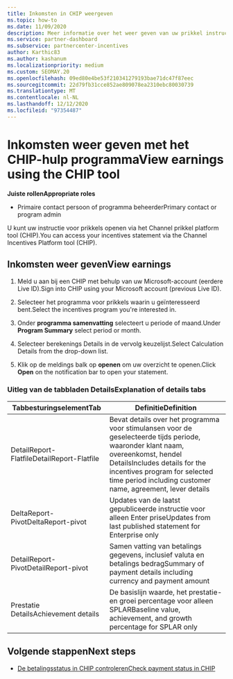 ```yaml
---
title: Inkomsten in CHIP weergeven
ms.topic: how-to
ms.date: 11/09/2020
description: Meer informatie over het weer geven van uw prikkel instructie en inkomsten in het Channel prikkeling platform (CHIP)-hulp programma.
ms.service: partner-dashboard
ms.subservice: partnercenter-incentives
author: Karthic83
ms.author: kashanum
ms.localizationpriority: medium
ms.custom: SEOMAY.20
ms.openlocfilehash: 09ed80e4be53f210341279193bae71dc47f87eec
ms.sourcegitcommit: 22d79fb31cce852ae809078ea2310ebc80030739
ms.translationtype: MT
ms.contentlocale: nl-NL
ms.lasthandoff: 12/12/2020
ms.locfileid: "97354487"
---
```

# <a name="view-earnings-using-the-chip-tool"></a><span data-ttu-id="3715b-103">Inkomsten weer geven met het CHIP-hulp programma</span><span class="sxs-lookup"><span data-stu-id="3715b-103">View earnings using the CHIP tool</span></span>

<span data-ttu-id="3715b-104">**Juiste rollen**</span><span class="sxs-lookup"><span data-stu-id="3715b-104">**Appropriate roles**</span></span>

- <span data-ttu-id="3715b-105">Primaire contact persoon of programma beheerder</span><span class="sxs-lookup"><span data-stu-id="3715b-105">Primary contact or program admin</span></span>

<span data-ttu-id="3715b-106">U kunt uw instructie voor prikkels openen via het Channel prikkel platform tool (CHIP).</span><span class="sxs-lookup"><span data-stu-id="3715b-106">You can access your incentives statement via the Channel Incentives Platform tool (CHIP).</span></span>

## <a name="view-earnings"></a><span data-ttu-id="3715b-107">Inkomsten weer geven</span><span class="sxs-lookup"><span data-stu-id="3715b-107">View earnings</span></span>

1. <span data-ttu-id="3715b-108">Meld u aan bij een CHIP met behulp van uw Microsoft-account (eerdere Live ID).</span><span class="sxs-lookup"><span data-stu-id="3715b-108">Sign into CHIP using your Microsoft account (previous Live ID).</span></span>

2. <span data-ttu-id="3715b-109">Selecteer het programma voor prikkels waarin u geïnteresseerd bent.</span><span class="sxs-lookup"><span data-stu-id="3715b-109">Select the incentives program you're interested in.</span></span>

3. <span data-ttu-id="3715b-110">Onder **programma samenvatting** selecteert u periode of maand.</span><span class="sxs-lookup"><span data-stu-id="3715b-110">Under **Program Summary** select period or month.</span></span> 
1. <span data-ttu-id="3715b-111">Selecteer berekenings Details in de vervolg keuzelijst.</span><span class="sxs-lookup"><span data-stu-id="3715b-111">Select Calculation Details from the drop-down list.</span></span>
1.  <span data-ttu-id="3715b-112">Klik op de meldings balk op **openen** om uw overzicht te openen.</span><span class="sxs-lookup"><span data-stu-id="3715b-112">Click **Open** on the notification bar  to open your statement.</span></span>

### <a name="explanation-of-details-tabs"></a><span data-ttu-id="3715b-113">Uitleg van de tabbladen Details</span><span class="sxs-lookup"><span data-stu-id="3715b-113">Explanation of details tabs</span></span>

|<span data-ttu-id="3715b-114">**Tabbesturingselement**</span><span class="sxs-lookup"><span data-stu-id="3715b-114">**Tab**</span></span>|<span data-ttu-id="3715b-115">**Definitie**</span><span class="sxs-lookup"><span data-stu-id="3715b-115">**Definition**</span></span>|
|-------------|--------------------------|
|<span data-ttu-id="3715b-116">DetailReport-Flatfile</span><span class="sxs-lookup"><span data-stu-id="3715b-116">DetailReport-Flatfile</span></span>|<span data-ttu-id="3715b-117">Bevat details over het programma voor stimulansen voor de geselecteerde tijds periode, waaronder klant naam, overeenkomst, hendel Details</span><span class="sxs-lookup"><span data-stu-id="3715b-117">Includes details for the incentives program for selected time period including customer name, agreement, lever details</span></span>|
|<span data-ttu-id="3715b-118">DeltaReport-Pivot</span><span class="sxs-lookup"><span data-stu-id="3715b-118">DeltaReport-pivot</span></span>|<span data-ttu-id="3715b-119">Updates van de laatst gepubliceerde instructie voor alleen Enter prise</span><span class="sxs-lookup"><span data-stu-id="3715b-119">Updates from last published statement for Enterprise only</span></span>|
|<span data-ttu-id="3715b-120">DetailReport-Pivot</span><span class="sxs-lookup"><span data-stu-id="3715b-120">DetailReport-pivot</span></span>|<span data-ttu-id="3715b-121">Samen vatting van betalings gegevens, inclusief valuta en betalings bedrag</span><span class="sxs-lookup"><span data-stu-id="3715b-121">Summary of payment details including currency and payment amount</span></span>|
|<span data-ttu-id="3715b-122">Prestatie Details</span><span class="sxs-lookup"><span data-stu-id="3715b-122">Achievement details</span></span>|<span data-ttu-id="3715b-123">De basislijn waarde, het prestatie-en groei percentage voor alleen SPLAR</span><span class="sxs-lookup"><span data-stu-id="3715b-123">Baseline value, achievement, and growth percentage for SPLAR only</span></span>|

## <a name="next-steps"></a><span data-ttu-id="3715b-124">Volgende stappen</span><span class="sxs-lookup"><span data-stu-id="3715b-124">Next steps</span></span>

- [<span data-ttu-id="3715b-125">De betalingsstatus in CHIP controleren</span><span class="sxs-lookup"><span data-stu-id="3715b-125">Check payment status in CHIP</span></span>](chip-payment-status.md)